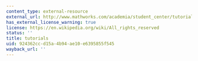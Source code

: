 ```yaml
---
content_type: external-resource
external_url: http://www.mathworks.com/academia/student_center/tutorials.html
has_external_license_warning: true
license: https://en.wikipedia.org/wiki/All_rights_reserved
status: ''
title: tutorials
uid: 924362cc-d15a-4b94-ae10-e6395855f545
wayback_url: ''
---
```

